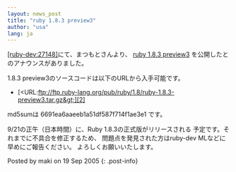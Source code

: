 ```yaml
---
layout: news_post
title: "ruby 1.8.3 preview3"
author: "usa"
lang: ja
---
```


[\[ruby-dev:27148\]][1]にて、まつもとさんより、 [ruby 1.8.3 preview3][2]
を公開したとのアナウンスがありました。

1\.8.3 preview3のソースコードは以下のURLから入手可能です。

* [&lt;URL:ftp://ftp.ruby-lang.org/pub/ruby/1.8/ruby-1.8.3-preview3.tar.gz&gt;][2]

md5sumは 6691ea6aaeeb1a51df587f714f1ae3e1 です。

9/21の正午（日本時間）に、Ruby 1.8.3の正式版がリリースされる 予定です。それまでに不具合を修正するため、
問題点を発見された方はruby-dev MLなどに早めにご報告ください。 よろしくお願いいたします。

Posted by maki on 19 Sep 2005
{: .post-info}



[1]: http://blade.nagaokaut.ac.jp/cgi-bin/scat.rb/ruby/ruby-dev/27148 
[2]: ftp://ftp.ruby-lang.org/pub/ruby/1.8/ruby-1.8.3-preview3.tar.gz 
